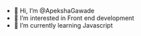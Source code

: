 - 👋 Hi, I’m @ApekshaGawade
- 👀 I’m interested in Front end development 
- 🌱 I’m currently learning Javascript


<!---
ApekshaGawade/ApekshaGawade is a ✨ special ✨ repository because its `README.md` (this file) appears on your GitHub profile.
You can click the Preview link to take a look at your changes.
--->

